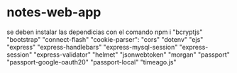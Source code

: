 # notes-web-app

se deben instalar las dependicias 
con el comando npm i 
"bcryptjs"
    "bootstrap"
    "connect-flash"
    "cookie-parser":
    "cors"
    "dotenv"
    "ejs"
    "express"
    "express-handlebars"
    "express-mysql-session"
    "express-session"
    "express-validator"
    "helmet"
    "jsonwebtoken"
    "morgan"
    "passport"
    "passport-google-oauth20"
    "passport-local"
    "timeago.js"
